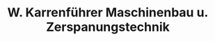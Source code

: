 ---
title: "W. Karrenführer Maschinenbau u. Zerspanungstechnik"
url: /langelsheim/w-karrenfuehrer-maschinenbau-u-zerspanungstechnik/
shop: Baumarkt
---
